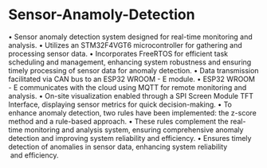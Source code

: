 # Sensor-Anamoly-Detection
• Sensor anomaly detection system designed
  for real-time monitoring and analysis.
• Utilizes an STM32F4VGT6 microcontroller
  for gathering and processing sensor data.
• Incorporates FreeRTOS for efficient task
  scheduling and management, enhancing
  system robustness and ensuring timely
  processing of sensor data for anomaly
  detection.
• Data transmission facilitated via CAN bus
  to an ESP32 WROOM - E module.
• ESP32 WROOM - E communicates with the
  cloud using MQTT for remote monitoring
  and analysis.
• On-site visualization enabled through a SPI
  Screen Module TFT Interface, displaying
  sensor metrics for quick decision-making.
• To enhance anomaly detection, two rules 
  have been implemented: the z-score
  method and a rule-based approach. 
• These rules complement the real-time
  monitoring and analysis system, ensuring
  comprehensive anomaly detection and
  improving system reliability and efficiency.
• Ensures timely detection of anomalies in
  sensor data, enhancing system reliability
  and efficiency.
